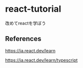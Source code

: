 # react-tutorial
改めてreactを学ぼう

## References
https://ja.react.dev/learn

https://ja.react.dev/learn/typescript
